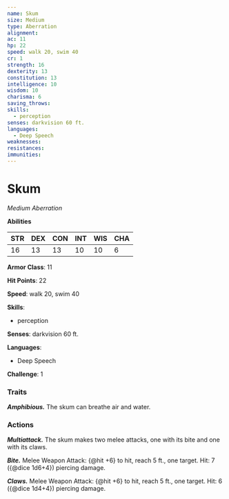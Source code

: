 ```yaml
---
name: Skum
size: Medium
type: Aberration
alignment: 
ac: 11
hp: 22
speed: walk 20, swim 40
cr: 1
strength: 16
dexterity: 13
constitution: 13
intelligence: 10
wisdom: 10
charisma: 6
saving_throws:
skills:
  - perception
senses: darkvision 60 ft.
languages:
  - Deep Speech
weaknesses:
resistances:
immunities:
---
```


# Skum

*Medium Aberration*

**Abilities**

| STR | DEX | CON | INT | WIS | CHA |
| --- | --- | --- | --- | --- | --- |
| 16 | 13 | 13 | 10 | 10 | 6 |

**Armor Class**: 11

**Hit Points**: 22

**Speed**: walk 20, swim 40

**Skills**:
  - perception

**Senses**: darkvision 60 ft.

**Languages**:
  - Deep Speech

**Challenge**: 1

### Traits
***Amphibious.*** The skum can breathe air and water.

### Actions
***Multiattack.*** The skum makes two melee attacks, one with its bite and one with its claws.

***Bite.*** Melee Weapon Attack: {@hit +6} to hit, reach 5 ft., one target. Hit: 7 ({@dice 1d6+4}) piercing damage.

***Claws.*** Melee Weapon Attack: {@hit +6} to hit, reach 5 ft., one target. Hit: 6 ({@dice 1d4+4}) piercing damage.

